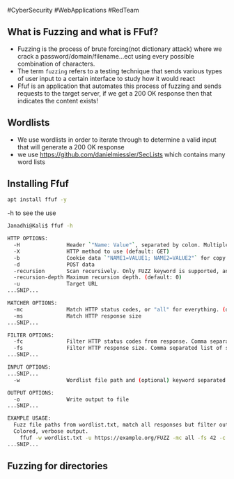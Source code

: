 #CyberSecurity #WebApplications #RedTeam

## What is Fuzzing and what is FFuf?
- Fuzzing is the process of brute forcing(not dictionary attack) where we crack a password/domain/filename...ect using every possible combination of characters.
- The term `fuzzing` refers to a testing technique that sends various types of user input to a certain interface to study how it would react
- Ffuf is an application that automates this process of fuzzing and sends requests to the target server, if we get a 200 OK response then that indicates the content exists!
## Wordlists
- We use wordlists in order to iterate through to determine a valid input that will generate a 200 OK response 
- we use https://github.com/danielmiessler/SecLists which contains many word lists 
## Installing Ffuf
```bash
apt install ffuf -y
```
-h to see the use
```bash
Janadhi@Kali$ ffuf -h

HTTP OPTIONS:
  -H               Header `"Name: Value"`, separated by colon. Multiple -H flags are accepted.
  -X               HTTP method to use (default: GET)
  -b               Cookie data `"NAME1=VALUE1; NAME2=VALUE2"` for copy as curl functionality.
  -d               POST data
  -recursion       Scan recursively. Only FUZZ keyword is supported, and URL (-u) has to end in it. (default: false)
  -recursion-depth Maximum recursion depth. (default: 0)
  -u               Target URL
...SNIP...

MATCHER OPTIONS:
  -mc              Match HTTP status codes, or "all" for everything. (default: 200,204,301,302,307,401,403)
  -ms              Match HTTP response size
...SNIP...

FILTER OPTIONS:
  -fc              Filter HTTP status codes from response. Comma separated list of codes and ranges
  -fs              Filter HTTP response size. Comma separated list of sizes and ranges
...SNIP...

INPUT OPTIONS:
...SNIP...
  -w               Wordlist file path and (optional) keyword separated by colon. eg. '/path/to/wordlist:KEYWORD'

OUTPUT OPTIONS:
  -o               Write output to file
...SNIP...

EXAMPLE USAGE:
  Fuzz file paths from wordlist.txt, match all responses but filter out those with content-size 42.
  Colored, verbose output.
    ffuf -w wordlist.txt -u https://example.org/FUZZ -mc all -fs 42 -c -v
...SNIP...

```
## Fuzzing for directories
